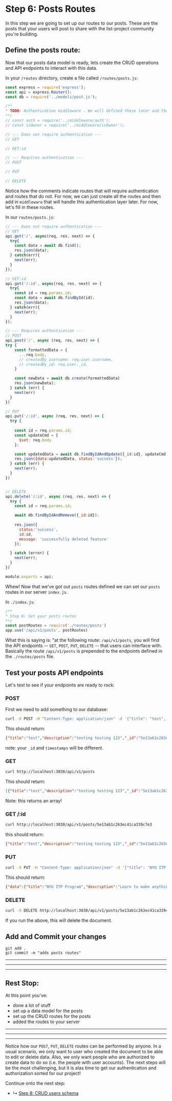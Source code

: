 # Step 6: Posts Routes

In this step we are going to set up our routes to our posts. These are the posts that your users will post to share with the list-project community you're building.


## Define the posts route:

Now that our posts data model is ready, lets create the CRUD operations and API endpoints to interact with this data.

In your `/routes` directory, create a file called `/routes/posts.js`:

```js
const express = require('express');
const api = express.Router();
const db = require('../models/post.js');

/** 
* TODO: Authentication middleware - We will defined these later and then uncomment them!!! Just note that we will come back to these one our authentication has been set up and defined.
**/
// const auth = require('../middleware/auth');
// const isOwner = require('../middleware/isOwner');

// --- Does not require authentication ---
// GET

// GET:id

// --- Requires authentication ---
// POST

// PUT

// DELETE

```

Notice how the comments indicate routes that will require authentication and routes that do not. For now, we can just create all the routes and then add in `middleware` that will handle this authentication layer later. For now, let's fill in these routes. 

In our `routes/posts.js`:

```js
// --- Does not require authentication ---
// GET
api.get('/', async(req, res, next) => {
  try{
    const data = await db.find();
    res.json(data);
  } catch(err){
    next(err);
  }
});

// GET:id
api.get('/:id', async(req, res, next) => {
  try{
    const id = req.params.id;
    const data = await db.findById(id);
    res.json(data);
  } catch(err){
    next(err);
  }
});

// --- Requires authentication ---
// POST
api.post('/', async (req, res, next) => {
try {
    const formattedData = {
      ...req.body,
      // createdBy_username: req.user.username,
      // createdBy_id: req.user._id,
    }

    const newData = await db.create(formattedData)
    res.json(newData);
  } catch (err) {
    next(err)
  }
})

// PUT
api.put('/:id', async (req, res, next) => {
  try {
    
    const id = req.params.id;
    const updateCmd = {
      $set: req.body
    };

    const updatedData = await db.findByIdAndUpdate({_id:id}, updateCmd, {new:true});
    res.json({data:updatedData, status:'success'});
  } catch (err) {
    next(err);
  }
})


// DELETE
api.delete('/:id', async (req, res, next) => {
  try {
    const id = req.params.id;

    await db.findByIdAndRemove({_id:id});
    
    res.json({
      status:'success',
      id:id,
      message: 'successfully deleted feature'
    });

  } catch (error) {
    next(err);
  }
})

module.exports = api;

```

Whew! Now that we've got out `posts` routes defined we can set our `posts` routes in our server `index.js`.

In `./index.js`:
```js
/**
* Step 8: Set your posts routes
**/
const postRoutes = require('./routes/posts')
app.use('/api/v1/posts', postRoutes)
```

What this is saying is: "at the following route: `/api/v1/posts`, you will find the API endpoints -- `GET`, `POST`, `PUT`, `DELETE` -- that users can interface with. Basically the route `/api/v1/posts` is prepended to the endpoints defined in the `./routes/posts` file.

## Test your posts API endpoints
Let's test to see if your endpoints are ready to rock:

### POST
First we need to add something to our database:

```sh
curl -X POST -H "Content-Type: application/json" -d '{"title": "test", "description": "testing testing 123", "link": "https://itp.nyu.edu"}' http://localhost:3030/api/v1/posts
```

This should return:

```json
{"title":"test","description":"testing testing 123","_id":"5e13ab1c263ec41ca339c7e3","link":"https://itp.nyu.edu","created_at":"2020-01-06T21:48:12.048Z","updated_at":"2020-01-06T21:48:12.048Z","__v":0}
```
note: your `_id` and `timestamps` will be different.

### GET

```sh
curl http://localhost:3030/api/v1/posts
```

This should return:

```json
[{"title":"test","description":"testing testing 123","_id":"5e13ab1c263ec41ca339c7e3","link":"https://itp.nyu.edu","created_at":"2020-01-06T21:48:12.048Z","updated_at":"2020-01-06T21:48:12.048Z","__v":0}]
```
Note: this returns an array!

### GET /:id

```sh
curl http://localhost:3030/api/v1/posts/5e13ab1c263ec41ca339c7e3
```

this should return:

```json
{"title":"test","description":"testing testing 123","_id":"5e13ab1c263ec41ca339c7e3","link":"https://itp.nyu.edu","created_at":"2020-01-06T21:48:12.048Z","updated_at":"2020-01-06T21:48:12.048Z","__v":0}%
```

### PUT

```sh
curl -X PUT -H "Content-Type: application/json" -d '{"title": "NYU ITP Program", "description": "Learn to make anything at ITP.", "link": "https://itp.nyu.edu"}' http://localhost:3030/api/v1/posts/5e13ab1c263ec41ca339c7e3
```

This should return:

```json
{"data":{"title":"NYU ITP Program","description":"Learn to make anything at ITP.","_id":"5e13ab1c263ec41ca339c7e3","link":"https://itp.nyu.edu","created_at":"2020-01-06T21:48:12.048Z","updated_at":"2020-01-06T21:52:53.570Z","__v":0},"status":"success"}
```


### DELETE

```sh
curl -X DELETE http://localhost:3030/api/v1/posts/5e13ab1c263ec41ca339c7e3
```

If you run the above, this will delete the document. 


## Add and Commit your changes

```
git add .
git commit -m "adds posts routes"
```

***
***
***
## Rest Stop:

At this point you've:
* done a lot of stuff
* set up a data model for the posts
* set up the CRUD routes for the posts
* added the routes to your server

***
***
***

Notice how our `POST`, `PUT`, `DELETE` routes can be performed by anyone. In a usual scenario, we only want to user who created the document to be able to edit or delete data. Also, we only want people who are authorized to create data to do so (i.e. the people with user accounts). The next steps will be the most challenging, but it is alas time to get our authentication and authorization sorted for our project!

Continue onto the next step:
* ↳ [Step 8: CRUD users schema](/08_users-schema.md)





